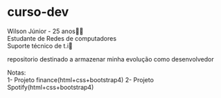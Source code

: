 # curso-dev
Wilson Júnior - 25 anos:no_good_man:  
Estudante de Redes de computadores  
Suporte técnico de t.i:wrench:  

repositorio destinado a armazenar minha evolução como desenvolvedor  
  
Notas:  
1- Projeto finance(html+css+bootstrap4)
2- Projeto Spotify(html+css+bootstrap4)
